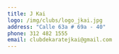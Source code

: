 ```yaml
---
title: J Kai
logo: /img/clubs/logo_jkai.jpg
address: "Calle 63a # 69a - 40"
phone: 312 482 1555
email: clubdekaratejkai@gmail.com
---
```




